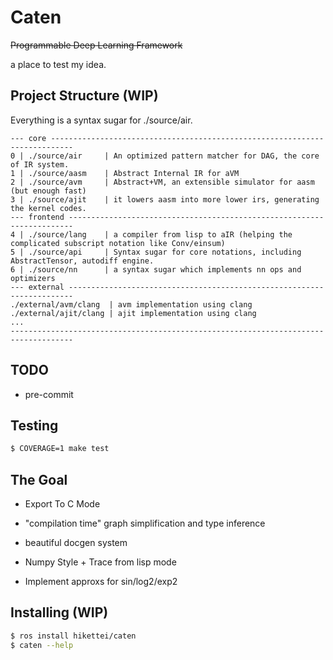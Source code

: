# Caten

~~Programmable Deep Learning Framework~~

a place to test my idea.

## Project Structure (WIP)

Everything is a syntax sugar for ./source/air.

```
--- core ---------------------------------------------------------------------------
0 | ./source/air     | An optimized pattern matcher for DAG, the core of IR system.
1 | ./source/aasm    | Abstract Internal IR for aVM 
2 | ./source/avm     | Abstract+VM, an extensible simulator for aasm (but enough fast)
3 | ./source/ajit    | it lowers aasm into more lower irs, generating the kernel codes.
--- frontend -----------------------------------------------------------------------
4 | ./source/lang    | a compiler from lisp to aIR (helping the complicated subscript notation like Conv/einsum) 
5 | ./source/api     | Syntax sugar for core notations, including AbstractTensor, autodiff engine.
6 | ./source/nn      | a syntax sugar which implements nn ops and optimizers
--- external -----------------------------------------------------------------------
./external/avm/clang  | avm implementation using clang
./external/ajit/clang | ajit implementation using clang
...
------------------------------------------------------------------------------------
```

## TODO

- pre-commit

## Testing

```sh
$ COVERAGE=1 make test
```

## The Goal

- Export To C Mode

- "compilation time" graph simplification and type inference

- beautiful docgen system

- Numpy Style + Trace from lisp mode

- Implement approxs for sin/log2/exp2

## Installing (WIP)

```sh
$ ros install hikettei/caten
$ caten --help
```

